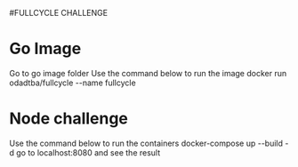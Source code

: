 #FULLCYCLE CHALLENGE

# Go Image
Go to go image folder
Use the command below to run the image
docker run odadtba/fullcycle --name fullcycle

# Node challenge
Use the command below to run the containers
docker-compose up --build -d
go to localhost:8080 and see the result
